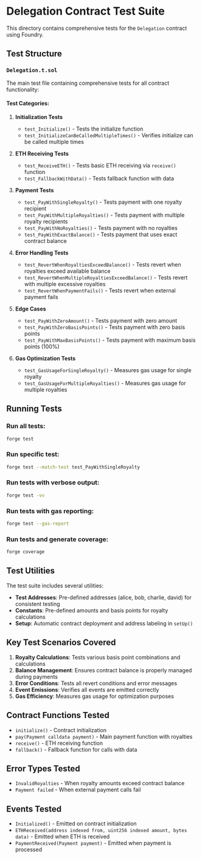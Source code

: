 # Delegation Contract Test Suite

This directory contains comprehensive tests for the `Delegation` contract using Foundry.

## Test Structure

### `Delegation.t.sol`

The main test file containing comprehensive tests for all contract functionality:

#### Test Categories:

1. **Initialization Tests**

   - `test_Initialize()` - Tests the initialize function
   - `test_InitializeCanBeCalledMultipleTimes()` - Verifies initialize can be called multiple times

2. **ETH Receiving Tests**

   - `test_ReceiveETH()` - Tests basic ETH receiving via `receive()` function
   - `test_FallbackWithData()` - Tests fallback function with data

3. **Payment Tests**

   - `test_PayWithSingleRoyalty()` - Tests payment with one royalty recipient
   - `test_PayWithMultipleRoyalties()` - Tests payment with multiple royalty recipients
   - `test_PayWithNoRoyalties()` - Tests payment with no royalties
   - `test_PayWithExactBalance()` - Tests payment that uses exact contract balance

4. **Error Handling Tests**

   - `test_RevertWhenRoyaltiesExceedBalance()` - Tests revert when royalties exceed available balance
   - `test_RevertWhenMultipleRoyaltiesExceedBalance()` - Tests revert with multiple excessive royalties
   - `test_RevertWhenPaymentFails()` - Tests revert when external payment fails

5. **Edge Cases**

   - `test_PayWithZeroAmount()` - Tests payment with zero amount
   - `test_PayWithZeroBasisPoints()` - Tests payment with zero basis points
   - `test_PayWithMaxBasisPoints()` - Tests payment with maximum basis points (100%)

6. **Gas Optimization Tests**
   - `test_GasUsageForSingleRoyalty()` - Measures gas usage for single royalty
   - `test_GasUsageForMultipleRoyalties()` - Measures gas usage for multiple royalties

## Running Tests

### Run all tests:

```bash
forge test
```

### Run specific test:

```bash
forge test --match-test test_PayWithSingleRoyalty
```

### Run tests with verbose output:

```bash
forge test -vv
```

### Run tests with gas reporting:

```bash
forge test --gas-report
```

### Run tests and generate coverage:

```bash
forge coverage
```

## Test Utilities

The test suite includes several utilities:

- **Test Addresses**: Pre-defined addresses (alice, bob, charlie, david) for consistent testing
- **Constants**: Pre-defined amounts and basis points for royalty calculations
- **Setup**: Automatic contract deployment and address labeling in `setUp()`

## Key Test Scenarios Covered

1. **Royalty Calculations**: Tests various basis point combinations and calculations
2. **Balance Management**: Ensures contract balance is properly managed during payments
3. **Error Conditions**: Tests all revert conditions and error messages
4. **Event Emissions**: Verifies all events are emitted correctly
5. **Gas Efficiency**: Measures gas usage for optimization purposes

## Contract Functions Tested

- `initialize()` - Contract initialization
- `pay(Payment calldata payment)` - Main payment function with royalties
- `receive()` - ETH receiving function
- `fallback()` - Fallback function for calls with data

## Error Types Tested

- `InvalidRoyalties` - When royalty amounts exceed contract balance
- `Payment failed` - When external payment calls fail

## Events Tested

- `Initialized()` - Emitted on contract initialization
- `ETHReceived(address indexed from, uint256 indexed amount, bytes data)` - Emitted when ETH is received
- `PaymentReceived(Payment payment)` - Emitted when payment is processed
